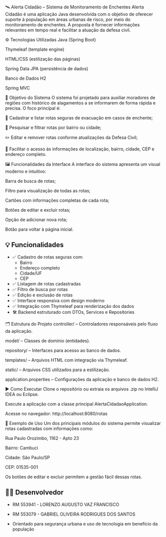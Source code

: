 🛰️ Alerta Cidadão – Sistema de Monitoramento de Enchentes
Alerta Cidadão é uma aplicação Java desenvolvida com o objetivo de oferecer suporte à população em áreas urbanas de risco, por meio do monitoramento de enchentes. A proposta é fornecer informações relevantes em tempo real e facilitar a atuação da defesa civil.

⚙️ Tecnologias Utilizadas
Java (Spring Boot)

Thymeleaf (template engine)

HTML/CSS (estilização das páginas)

Spring Data JPA (persistência de dados)

Banco de Dados H2

Spring MVC

🎯 Objetivo do Sistema
O sistema foi projetado para auxiliar moradores de regiões com histórico de alagamentos a se informarem de forma rápida e precisa. O foco principal é:

📍 Cadastrar e listar rotas seguras de evacuação em casos de enchente;

🔎 Pesquisar e filtrar rotas por bairro ou cidade;

✏️ Editar e remover rotas conforme atualizações da Defesa Civil;

🧭 Facilitar o acesso às informações de localização, bairro, cidade, CEP e endereço completo.

🖼️ Funcionalidades da Interface
A interface do sistema apresenta um visual moderno e intuitivo:

Barra de busca de rotas;

Filtro para visualização de todas as rotas;

Cartões com informações completas de cada rota;

Botões de editar e excluir rotas;

Opção de adicionar nova rota;

Botão para voltar à página inicial.

## 💡 Funcionalidades

- ✅ Cadastro de rotas seguras com:
  - Bairro
  - Endereço completo
  - Cidade/UF
  - CEP
- ✅ Listagem de rotas cadastradas
- ✅ Filtro de busca por rotas
- ✅ Edição e exclusão de rotas
- ✅ Interface responsiva com design moderno
- ✅ Integração com Thymeleaf para renderização dos dados
- 🛠️ Backend estruturado com DTOs, Services e Repositories

🗂️ Estrutura do Projeto
controller/ – Controladores responsáveis pelo fluxo da aplicação.

model/ – Classes de domínio (entidades).

repository/ – Interfaces para acesso ao banco de dados.

templates/ – Arquivos HTML com integração via Thymeleaf.

static/ – Arquivos CSS utilizados para a estilização.

application.properties – Configurações da aplicação e banco de dados H2.

▶️ Como Executar
Clone o repositório ou extraia os arquivos .zip no IntelliJ IDEA ou Eclipse.

Execute a aplicação com a classe principal AlertaCidadaoApplication.

Acesse no navegador: http://localhost:8080/rotas

📌 Exemplo de Uso
Um dos principais módulos do sistema permite visualizar rotas cadastradas com informações como:

Rua Paulo Orozimbo, 1162 - Apto 23

Bairro: Cambuci

Cidade: São Paulo/SP

CEP: 01535-001

Os botões de editar e excluir permitem a gestão fácil dessas rotas.

## 👨‍💻 Desenvolvedor

- RM 553941 - LORENZO AUGUSTO VAZ FRANCISCO
- RM 553079 - GABRIEL OLIVEIRA RODRIGUES DOS SANTOS
  
- Orientado para segurança urbana e uso de tecnologia em benefício da população

